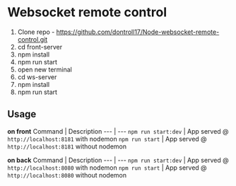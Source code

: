 # Websocket remote control

1. Clone repo - https://github.com/dontroll17/Node-websocket-remote-control.git
2. cd front-server
3. npm install
4. npm run start
5. open new terminal
6. cd ws-server
7. npm install
8. npm run start

## Usage

**on front**
Command | Description
--- | ---
`npm run start:dev` | App served @ `http://localhost:8181` with nodemon
`npm run start` | App served @ `http://localhost:8181` without nodemon

**on back**
Command | Description
--- | ---
`npm run start:dev` | App served @ `http://localhost:8080` with nodemon
`npm run start` | App served @ `http://localhost:8080` without nodemon